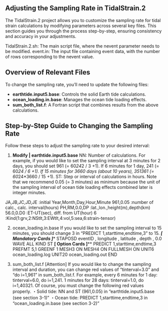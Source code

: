 ## Adjusting the Sampling Rate in TidalStrain.2

The TidalStrain.2 project allows you to customize the sampling rate for tidal strain calculations by modifying parameters across several key files. This section guides you through the process step-by-step, ensuring consistency and accuracy in your adjustments.

TidalStrain.2.sh: The main script file, where the nevent parameter needs to be modified.
event.in: The input file containing event data, with the number of rows corresponding to the nevent value.

## Overview of Relevant Files

To change the sampling rate, you’ll need to update the following files:

-  **earthtide.input5.base**: Controls the solid Earth tide calculations.
-  **ocean_loading.in.base**: Manages the ocean tide loading effects.
-  **sum_both_list.f**: A Fortran script that combines results from the above calculations.

## Step-by-Step Guide to Changing the Sampling Rate

Follow these steps to adjust the sampling rate to your desired interval:

1. **Modify | earthtide.input5.base**
NN: Number of calculations. For example, if you would like to set the sampling interval at 3 minutes for 2 days, you should set 961 (= 60*24*2 / 3 +1). If 6 minutes for 1 day, 241 (= 60*24 / 6 +1). If 15 minutes for 3660 days (about 10 years), 351361 (= 60*24*3660 / 15 +1).
ST: Step or interval of calculations in hours. Note that we recommend 0.05 (= 3 minutes) as minimum because the unit of the sampling interval of ocean tide loading effects combined later is integer minutes.

JA,JB,JC,JD,JE :initial Year,Month,Day,Hour,Minute
961,0.05 :number of calc., calc. interval(hours)
PH,RM,0.0,DP :lat.,lon.,height(m),depth(km)
56.0,0.D0 :ET-UT(sec), diff. from UT(hour)
6 :Kind(1:grv,2:NStlt,3:EWtlt,4:vol,5:sea,6:strain-tensor)


2. ocean_loading.in.base
If you would like to set the sampling interval to 15 minutes, you should change 3 in “PREDICT 1,starttime,endtime,3” to 15.
*********************[ Mandatory Cards ]**********************
STAPOSD eventID , longitude , latitude , depth , 0.0
WAVE ALL
KIND ST
**********************[ Option Cards ]************************
PREDICT 1,starttime,endtime,3
PREFMT 5,1
GREENF 1
MESH3 ON
MESH4 ON
FULLMESH ON
UNIT6 ocean_loading.log
UNIT20 ocean_loading.out
END

3. sum_both_list.f
[Attention]
If you would like to change the sampling interval and duration, you can change red values of “tinterval=3.0” and “do i=1,961” in sum_both_list.f.
For example, every 6 minutes for 1 day: tinterval=6.0, do i=1,241.
1 minutes for 28 days: tinterval=1.0, do i=1,40321.
Of course, you must change the following red values properly.
・Solid tide: NN and ST (961,0.05) in “earthtide.input5.base (see section 3-1)”
・Ocean tide: PREDICT 1,starttime,endtime,3 in “ocean_loading.in.base (see section 3-2)”
